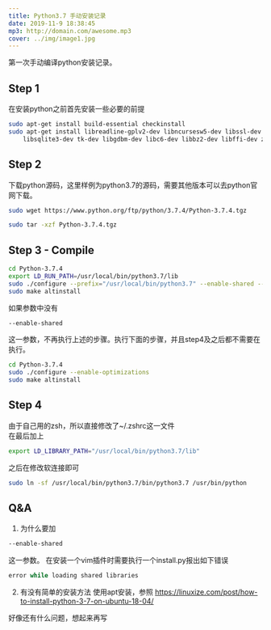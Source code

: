 ```yaml
---
title: Python3.7 手动安装记录
date: 2019-11-9 18:38:45
mp3: http://domain.com/awesome.mp3
cover: ../img/image1.jpg
---
```

第一次手动编译python安装记录。
## Step 1
在安装python之前首先安装一些必要的前提
```bash
sudo apt-get install build-essential checkinstall
sudo apt-get install libreadline-gplv2-dev libncursesw5-dev libssl-dev \
    libsqlite3-dev tk-dev libgdbm-dev libc6-dev libbz2-dev libffi-dev zlib1g-dev
```
## Step 2
下载python源码，这里样例为python3.7的源码，需要其他版本可以去python官网下载。
```bash
sudo wget https://www.python.org/ftp/python/3.7.4/Python-3.7.4.tgz

sudo tar -xzf Python-3.7.4.tgz
```
## Step 3 - Compile 
```bash
cd Python-3.7.4
export LD_RUN_PATH=/usr/local/bin/python3.7/lib
sudo ./configure --prefix="/usr/local/bin/python3.7" --enable-shared --enable-optimizations
sudo make altinstall
```
如果参数中没有
```bash
--enable-shared
```
这一参数，不再执行上述的步骤。执行下面的步骤，并且step4及之后都不需要在执行。
```bash
cd Python-3.7.4
sudo ./configure --enable-optimizations
sudo make altinstall
```

## Step 4 
由于自己用的zsh，所以直接修改了~/.zshrc这一文件  
在最后加上
```bash
export LD_LIBRARY_PATH="/usr/local/bin/python3.7/lib"
```
之后在修改软连接即可
```bash
sudo ln -sf /usr/local/bin/python3.7/bin/python3.7 /usr/bin/python
```

## Q&A 
1. 为什么要加
```bash
--enable-shared
```
这一参数。
在安装一个vim插件时需要执行一个install.py报出如下错误
```python
error while loading shared libraries
```

2. 有没有简单的安装方法
使用apt安装，参照
https://linuxize.com/post/how-to-install-python-3-7-on-ubuntu-18-04/


好像还有什么问题，想起来再写
